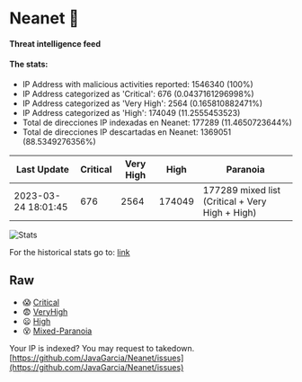 # Neanet :hocho:
#### Threat intelligence feed
#### The stats:

- IP Address with malicious activities reported: 1546340 (100%)
- IP Address categorized as 'Critical':  676 (0.0437161296998%)
- IP Address categorized as 'Very High':  2564 (0.165810882471%)
- IP Address categorized as 'High':  174049 (11.2555453523)
- Total de direcciones IP indexadas en Neanet:  177289 (11.4650723644%)
- Total de direcciones IP descartadas en Neanet:  1369051 (88.5349276356%)

| Last Update | Critical | Very High | High | Paranoia |
| --- | --- | --- | --- | --- |
| 2023-03-24 18:01:45 | 676 | 2564 | 174049 | 177289 mixed list (Critical + Very High + High)|

![Stats](https://docs.google.com/spreadsheets/d/e/2PACX-1vSnaNMIXVabIpDJjufMlzH7poXnshF3mgd8Is1g9ytUEzVsP5my4Trn8f-xkoLLQ38xpL3HtmUexLo6/pubchart?oid=501124687&format=image)

For the historical stats go to: [link](/stats.csv)
## Raw
- :scream: [Critical](https://raw.githubusercontent.com/JavaGarcia/Neanet/master/blacklists/neanet_critical.txt)
- :fearful: [VeryHigh](https://raw.githubusercontent.com/JavaGarcia/Neanet/master/blacklists/neanet_veryHigh.txtt)
- :frowning: [High](https://raw.githubusercontent.com/JavaGarcia/Neanet/master/blacklists/neanet_high.txt)
- :dizzy_face: [Mixed-Paranoia](https://raw.githubusercontent.com/JavaGarcia/Neanet/master/blacklists/neanet_all.txt)


Your IP is indexed? You may request to takedown. [https://github.com/JavaGarcia/Neanet/issues](https://github.com/JavaGarcia/Neanet/issues)















































































































































































































































































































































































































































































































































































































































































































































































































































































































































































































































































































































































































































































































































































































































































































































































































































































































































































































































































































































































































































































































































































































































































































































































































































































































































































































































































































































































































































































































































































































































































































































































































































































































































































































































































































































































































































































































































































































































































































































































































































































































































































































































































































































































































































































































































































































































































































































































































































































































































































































































































































































































































































































































































































































































































































































































































































































































































































































































































































































































































































































































































































































































































































































































































































































































































































































































































































































































































































































































































































































































































































































































































































































































































































































































































































































































































































































































































































































































































































































































































































































































































































































































































































































































































































































































































































































































































































































































































































































































































































































































































































































































































































































































































































































































































































































































































































































































































































































































































































































































































































































































































































































































































































